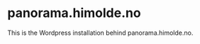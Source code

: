 panorama.himolde.no
===================

This is the Wordpress installation behind panorama.himolde.no.
